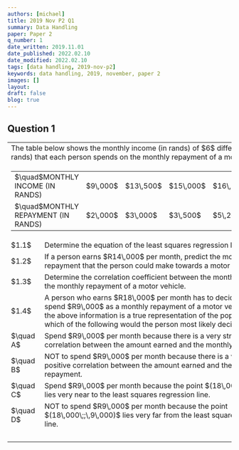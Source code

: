 ```yaml
---
authors: [michael]
title: 2019 Nov P2 Q1
summary: Data Handling
paper: Paper 2
q_number: 1
date_written: 2019.11.01
date_published: 2022.02.10
date_modified: 2022.02.10
tags: [data handling, 2019-nov-p2]
keywords: data handling, 2019, november, paper 2
images: []
layout:
draft: false
blog: true
---
```


## Question 1

<table className="border-collapse">
  <tbody>
    <tr>
      <td colSpan="3">The table below shows the monthly income (in rands) of $6$ different people and the amount (in rands) that each person spends on the monthly repayment of a motor vehicle.</td>
    </tr>
    <tr>
    <td colSpan="3">
        <table className="border">
            <tbody>
                <tr>
                    <td className="border">$\quad$MONTHLY INCOME (IN RANDS)</td>
                    <td className="border">$9\,000$</td>
                    <td className="border">$13\,500$</td>
                    <td className="border">$15\,000$</td>
                    <td className="border">$16\,500$</td>
                    <td className="border">$17\,000$</td>
                    <td className="border">$20\,000$</td> 
                </tr>
                <tr>
                    <td className="border">$\quad$MONTHLY REPAYMENT (IN RANDS)</td>
                    <td className="border">$2\,000$</td>
                    <td className="border">$3\,000$</td>
                    <td className="border">$3\,500$</td>
                    <td className="border">$5\,200$</td>
                    <td className="border">$5\,500$</td>
                    <td className="border">$6\,000$</td> 
                </tr>
            </tbody>
        </table>
    </td>
    </tr> 
    <tr>   
      <td>$1.1$</td>
      <td>Determine the equation of the least squares regression line for the data.</td>
      <td>$(3)$</td>
    </tr>
    <tr>
      <td>$1.2$</td>
      <td>If a person earns $R14\,000$ per month, predict the monthly repayment that the person could make towards a motor vehicle.</td>
      <td>$(2)$</td>
    </tr>
    <tr>
      <td>$1.3$</td>
      <td>Determine the correlation coefficient between the monthly income and the monthly repayment of a motor vehicle.</td>
      <td>$(1)$</td>
    </tr>
    <tr>
      <td>$1.4$</td>
      <td>A person who earns $R18\,000$ per month has to decide whether to spend $R9\,000$ as a monthly repayment of a motor vehicle, or not. If the above information is a true representation of the population data, which of the following would the person most likely decide on:</td>
      <td></td>
    </tr>
    <tr>
      <td>$\quad A$</td>
      <td>Spend $R9\,000$ per month because there is a very strong positive correlation between the amount earned and the monthly repayment.</td>
      <td></td>
    </tr>
    <tr></tr>
    <tr>
      <td>$\quad B$</td>
      <td>NOT to spend $R9\,000$ per month because there is a very weak positive correlation between the amount earned and the monthly repayment.</td>
      <td></td>
    </tr> 
    <tr>
      <td>$\quad C$</td>
      <td>Spend $R9\,000$ per month because the point $(18\,000\;;\,9\,000)$ lies very near to the least squares regression line.</td>
      <td></td>
    </tr>
    <tr>
      <td>$\quad D$</td>
      <td>NOT to spend $R9\,000$ per month because the point $(18\,000\;;\,9\,000)$ lies very far from the least squares regression line.</td>
      <td>$(2)$</td>
    </tr>
    <tr>
      <td></td>
      <td></td>
      <td>$\textbf{[8]}$</td>
    </tr>
  </tbody>
</table>
